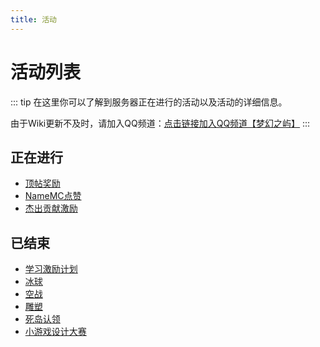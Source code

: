 ```yaml
---
title: 活动
---
```


# 活动列表
::: tip
在这里你可以了解到服务器正在进行的活动以及活动的详细信息。

由于Wiki更新不及时，请加入QQ频道：[点击链接加入QQ频道【梦幻之屿】](https://qun.qq.com/qqweb/qunpro/share?_wv=3&_wwv=128&appChannel=share&inviteCode=1W4NRpT&appChannel=share&businessType=9&from=181074&biz=ka&shareSource=5)
:::

<!-- <img :src="$withBase('/assets/img/modes-minecraft-survive.jpg')" style="border-radius: 7px;"/> -->

## 正在进行

- [顶帖奖励](bump.md) <Badge text="长期活动" type="tip"/>
- [NameMC点赞](like.md) <Badge text="长期活动" type="tip"/>
- [杰出贡献激励](contribution.md) <Badge text="长期活动" type="tip"/>

## 已结束
- [学习激励计划](studybump.md) <Badge text="长期活动" type="tip"/> <Badge text="已结束" type="warning"/>
- [冰球](bingqiu.md) <Badge text="已结束" type="warning"/>
- [空战](skywar.md) <Badge text="已结束" type="warning"/>
- [雕塑](sculpture.md) <Badge text="已结束" type="warning"/>
- [死岛认领](2021-07-20.md) <Badge text="已结束" type="warning"/>
- [小游戏设计大赛](2021-07-21.md) <Badge text="已结束" type="warning"/>
